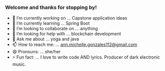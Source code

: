 ### Welcome and thanks for stopping by!

- 🔭 I’m currently working on ... Capstone application ideas
- 🌱 I’m currently learning ... Spring Boot
- 👯 I’m looking to collaborate on ... anything
- 🤔 I’m looking for help with ... blockchain development
- 💬 Ask me about ... yoga and java
- 📫 How to reach me: ... ann.michelle.gonzales112@gmail.com
- 😄 Pronouns: ... she/her
- ⚡ Fun fact: ... I love to write code AND lyrics. Producer of dark electronic music.
